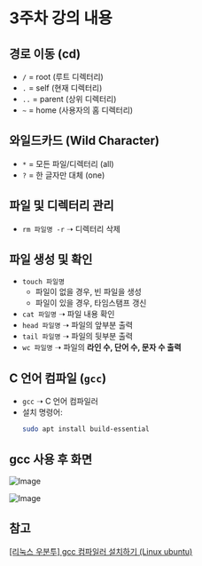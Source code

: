 # 3주차 강의 내용

## 경로 이동 (cd)
- `/` = root (루트 디렉터리)
- `.` = self (현재 디렉터리)
- `..` = parent (상위 디렉터리)
- `~` = home (사용자의 홈 디렉터리)

## 와일드카드 (Wild Character)
- `*` = 모든 파일/디렉터리 (all)
- `?` = 한 글자만 대체 (one)

## 파일 및 디렉터리 관리
- `rm 파일명 -r` ➝ 디렉터리 삭제

## 파일 생성 및 확인
- `touch 파일명`  
  - 파일이 없을 경우, 빈 파일을 생성  
  - 파일이 있을 경우, 타임스탬프 갱신  
- `cat 파일명` ➝ 파일 내용 확인  
- `head 파일명` ➝ 파일의 앞부분 출력  
- `tail 파일명` ➝ 파일의 뒷부분 출력  
- `wc 파일명` ➝ 파일의 **라인 수, 단어 수, 문자 수 출력**  

## C 언어 컴파일 (`gcc`)
- `gcc` ➝ C 언어 컴파일러  
- 설치 명령어:  
  ```bash
  sudo apt install build-essential

## gcc 사용 후 화면

![Image](https://github.com/user-attachments/assets/7d37c00e-5315-4718-9dd1-5c2139b7366f)

![Image](https://github.com/user-attachments/assets/83d1b799-9b89-455d-8642-faeced518f31)

## 참고
[[리눅스 우분투] gcc 컴파일러 설치하기 (Linux ubuntu)](https://mryeo.tistory.com/23)
